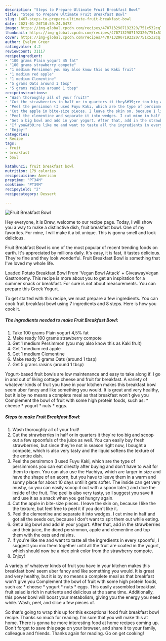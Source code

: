 ```yaml
---
description: "Steps to Prepare Ultimate Fruit Breakfast Bowl"
title: "Steps to Prepare Ultimate Fruit Breakfast Bowl"
slug: 1467-steps-to-prepare-ultimate-fruit-breakfast-bowl
date: 2021-01-26T10:59:24.047Z
image: https://img-global.cpcdn.com/recipes/4707132907192320/751x532cq70/fruit-breakfast-bowl-recipe-main-photo.jpg
thumbnail: https://img-global.cpcdn.com/recipes/4707132907192320/751x532cq70/fruit-breakfast-bowl-recipe-main-photo.jpg
cover: https://img-global.cpcdn.com/recipes/4707132907192320/751x532cq70/fruit-breakfast-bowl-recipe-main-photo.jpg
author: Evelyn Greer
ratingvalue: 4.2
reviewcount: 31117
recipeingredient:
- "100 grams Plain yogurt 45 fat"
- "100 grams strawberry compote"
- "1 medium Persimmon you may also know this as Kaki fruit"
- "1 medium red apple"
- "1 medium Clementine"
- "5 grams Oats around 1 tbsp"
- "5 grams raisins around 1 tbsp"
recipeinstructions:
- "Wash thoroughly all of your fruit!"
- "Cut the strawberries in half or in quarters it they&#39;re too big and scoop out a few spoonfuls of the juice as well. You can easily buy fresh strawberries, but since they&#39;re not in season right now, I bought a compote, which is also very tasty and the liquid softens the texture of the entire dish."
- "Peel the persimmon (I used Fuyu Kaki, which are the type of persimmons you can eat directly after buying and don&#39;t have to wait for them to ripen. You can also use the Hachiya, which are larger in size and have the shape of an acorn, but you have to leave them in a warm and sunny place for about 10 days until it gets softer. The inside can get very mushy, so you can easily scoop it out with a spoon later.) and dice the inside of the fruit. The peel is also very tasty, so I suggest you save it and use it as a snack when you get hungry again."
- "Cut the apple in bite-size pieces. I leave the skin on, because I like the the texture, but feel free to peel it if you don&#39;t like it."
- "Peel the clementine and separate it into wedges. I cut mine in half and got all the seeds out, because I don&#39;t want to spit them out while eating."
- "Get a big bowl and add in your yogurt. After that, add in the strawberries and their juice, the diced persimmon, apple and clementine and top them with the oats and raisins."
- "If you&#39;re like me and want to taste all the ingredients in every spoonful, I suggest you mix them together until all the fruit are coated in the yogurt, which should now be a nice pink color from the strawberry compote."
- "Enjoy!"
categories:
- Recipe
tags:
- fruit
- breakfast
- bowl

katakunci: fruit breakfast bowl 
nutrition: 179 calories
recipecuisine: American
preptime: "PT34M"
cooktime: "PT39M"
recipeyield: "2"
recipecategory: Dessert

---
```



![Fruit Breakfast Bowl](https://img-global.cpcdn.com/recipes/4707132907192320/751x532cq70/fruit-breakfast-bowl-recipe-main-photo.jpg)

Hey everyone, it is Drew, welcome to our recipe page. Today, I will show you a way to make a distinctive dish, fruit breakfast bowl. One of my favorites. For mine, I will make it a bit unique. This is gonna smell and look delicious.

Fruit Breakfast Bowl is one of the most popular of recent trending foods on earth. It's appreciated by millions daily. It's easy, it is fast, it tastes delicious. They're fine and they look wonderful. Fruit Breakfast Bowl is something that I've loved my whole life.

Loaded Potato Breakfast Bowl From &#39;Vegan Bowl Attack&#39; + GiveawayVegan Gastronomy. This recipe is more about you to get an inspiration for a summer snack or breakfast. For sure is not about measurements. You can prepare this Greek Yogurt.


To get started with this recipe, we must prepare a few ingredients. You can cook fruit breakfast bowl using 7 ingredients and 8 steps. Here is how you cook it.

<!--inarticleads1-->

##### The ingredients needed to make Fruit Breakfast Bowl:

1. Take 100 grams Plain yogurt 4,5% fat
1. Make ready 100 grams strawberry compote
1. Get 1 medium Persimmon (you may also know this as Kaki fruit)
1. Get 1 medium red apple
1. Get 1 medium Clementine
1. Make ready 5 grams Oats (around 1 tbsp)
1. Get 5 grams raisins (around 1 tbsp)


Yogurt-based fruit bowls are low maintenance and easy to take along if. I go in and out of liking cottage cheese and fruit for breakfast. A variety of whatever kinds of fruit you have in your kitchen makes this breakfast bowl seem uber fancy and like something you would. It is great and very healthy, but it is by no means a complete meal as that breakfast won&#39;t give you Complement the bowl of fruit with some high protein foods, such as: * cheese * yogurt * nuts * eggs. 

<!--inarticleads2-->

##### Steps to make Fruit Breakfast Bowl:

1. Wash thoroughly all of your fruit!
1. Cut the strawberries in half or in quarters it they&#39;re too big and scoop out a few spoonfuls of the juice as well. You can easily buy fresh strawberries, but since they&#39;re not in season right now, I bought a compote, which is also very tasty and the liquid softens the texture of the entire dish.
1. Peel the persimmon (I used Fuyu Kaki, which are the type of persimmons you can eat directly after buying and don&#39;t have to wait for them to ripen. You can also use the Hachiya, which are larger in size and have the shape of an acorn, but you have to leave them in a warm and sunny place for about 10 days until it gets softer. The inside can get very mushy, so you can easily scoop it out with a spoon later.) and dice the inside of the fruit. The peel is also very tasty, so I suggest you save it and use it as a snack when you get hungry again.
1. Cut the apple in bite-size pieces. I leave the skin on, because I like the the texture, but feel free to peel it if you don&#39;t like it.
1. Peel the clementine and separate it into wedges. I cut mine in half and got all the seeds out, because I don&#39;t want to spit them out while eating.
1. Get a big bowl and add in your yogurt. After that, add in the strawberries and their juice, the diced persimmon, apple and clementine and top them with the oats and raisins.
1. If you&#39;re like me and want to taste all the ingredients in every spoonful, I suggest you mix them together until all the fruit are coated in the yogurt, which should now be a nice pink color from the strawberry compote.
1. Enjoy!


A variety of whatever kinds of fruit you have in your kitchen makes this breakfast bowl seem uber fancy and like something you would. It is great and very healthy, but it is by no means a complete meal as that breakfast won&#39;t give you Complement the bowl of fruit with some high protein foods, such as: * cheese * yogurt * nuts * eggs. This easily assembled breakfast fruit salad is rich in nutrients and delicious at the same time. Additionally, this power bowl will boost your metabolism, giving you the energy you need while. Wash, peel, and slice a few pieces of. 

So that's going to wrap this up for this exceptional food fruit breakfast bowl recipe. Thanks so much for reading. I'm sure that you will make this at home. There is gonna be more interesting food at home recipes coming up. Don't forget to save this page on your browser, and share it to your family, colleague and friends. Thanks again for reading. Go on get cooking!

